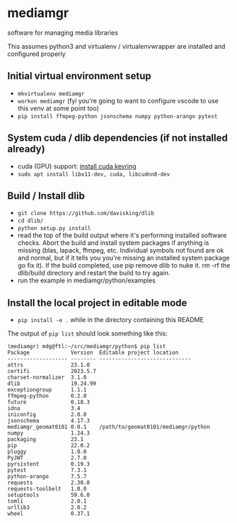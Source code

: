 # mediamgr
software for managing media libraries

This assumes python3 and virtualenv / virtualenvwrapper are installed and configured properly

## Initial virtual environment setup
* `mkvirtualenv mediamgr`
* `workon mediamgr` (fyi you're going to want to configure vscode to use this venv at some point too)
* `pip install ffmpeg-python jsonschema numpy python-arango pytest`

## System cuda / dlib dependencies (if not installed already)
* cuda (GPU) support: [install cuda keyring](https://developer.nvidia.com/cuda-downloads?target_os=Linux&target_arch=x86_64&Distribution=Ubuntu&target_version=22.04&target_type=deb_network)
* `sudo apt install libx11-dev, cuda, libcudnn8-dev`

## Build / Install dlib
* `git clone https://github.com/davisking/dlib`
* `cd dlib/`
* `python setup.py install`
* read the top of the build output where it's performing installed software checks.  Abort the build and install system packages if anything is missing (blas, lapack, ffmpeg, etc.  Individual symbols not found are ok and normal, but if it tells you you're missing an installed system package go fix it).  If the build completed, use pip remove dlib to nuke it.  rm -rf the dlib/build directory and restart the build to try again.
* run the example in mediamgr/python/examples

## Install the local project in editable mode
* `pip install -e .`  while in the directory containing this README

The output of `pip list` should look something like this:
```
(mediamgr) mdg@ftl:~/src/mediamgr/python$ pip list
Package             Version  Editable project location
------------------- -------- -----------------------------
attrs               23.1.0
certifi             2023.5.7
charset-normalizer  3.1.0
dlib                19.24.99
exceptiongroup      1.1.1
ffmpeg-python       0.2.0
future              0.18.3
idna                3.4
iniconfig           2.0.0
jsonschema          4.17.3
mediamgr_geomat0101 0.0.1    /path/to/geomat0101/mediamgr/python
numpy               1.24.3
packaging           23.1
pip                 22.0.2
pluggy              1.0.0
PyJWT               2.7.0
pyrsistent          0.19.3
pytest              7.3.1
python-arango       7.5.7
requests            2.30.0
requests-toolbelt   1.0.0
setuptools          59.6.0
tomli               2.0.1
urllib3             2.0.2
wheel               0.37.1
```
